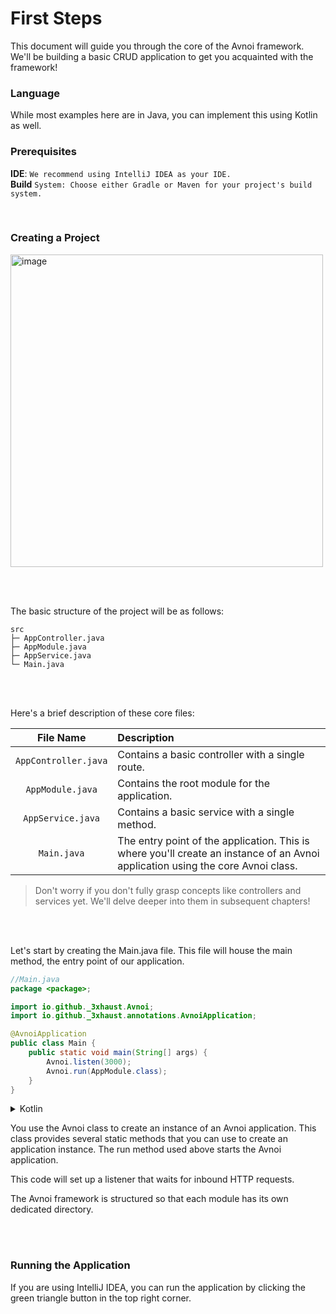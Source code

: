 # First Steps

This document will guide you through the core of the Avnoi framework. We'll be building a basic CRUD application to get you acquainted with the framework!

### Language

While most examples here are in Java, you can implement this using Kotlin as well.

### Prerequisites

**IDE**: `We recommend using IntelliJ IDEA as your IDE.`  
**Build** `System: Choose either Gradle or Maven for your project's build system.`

<br/>

### Creating a Project
<img width="500" alt="image" src="https://github.com/user-attachments/assets/443d28cf-eb7f-41b3-b6cc-16759f094353">


<br></br>

The basic structure of the project will be as follows:
```
src
├─ AppController.java
├─ AppModule.java
├─ AppService.java
└─ Main.java
```

<br></br>

Here's a brief description of these core files:

|File Name|Description|
|:---:|:---|
|`AppController.java`|Contains a basic controller with a single route.|
|`AppModule.java`|Contains the root module for the application.|
|`AppService.java`|Contains a basic service with a single method.|
|`Main.java`|The entry point of the application. This is where you'll create an instance of an Avnoi application using the core Avnoi class.|

> Don't worry if you don't fully grasp concepts like controllers and services yet. We'll delve deeper into them in subsequent chapters!

<br><br/>

Let's start by creating the Main.java file. This file will house the main method, the entry point of our application.

```java
//Main.java
package <package>;

import io.github._3xhaust.Avnoi;
import io.github._3xhaust.annotations.AvnoiApplication;

@AvnoiApplication
public class Main {
    public static void main(String[] args) {
        Avnoi.listen(3000);
        Avnoi.run(AppModule.class);
    }
}
```

<details>
<summary>Kotlin</summary>
  
```kt
//Main.kt
package <package>

import AppModule
import io.github._3xhaust.annotations.AvnoiApplication

@AvnoiApplication
class MainApp

fun main() {
    Avnoi.listen(3000)
    Avnoi.run(AppModule::class.java)
}
```
</details>


You use the Avnoi class to create an instance of an Avnoi application. This class provides several static methods that you can use to create an application instance. The run method used above starts the Avnoi application.

This code will set up a listener that waits for inbound HTTP requests.

The Avnoi framework is structured so that each module has its own dedicated directory.

<br><br/>

### Running the Application

If you are using IntelliJ IDEA, you can run the application by clicking the green triangle button in the top right corner.
